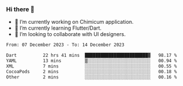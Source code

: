 ### Hi there 👋

<!--
**devcat37/devcat37** is a ✨ _special_ ✨ repository because its `README.md` (this file) appears on your GitHub profile.-->


- 🔭 I’m currently working on Chimicum application.
- 🌱 I’m currently learning Flutter/Dart.
- 👯 I’m looking to collaborate with UI designers.
<!-- - 🤔 I’m looking for help with ... -->

<!--START_SECTION:waka-->

```txt
From: 07 December 2023 - To: 14 December 2023

Dart          22 hrs 41 mins  ████████████████████████▓   98.17 %
YAML          13 mins         ▒░░░░░░░░░░░░░░░░░░░░░░░░   00.94 %
XML           7 mins          ░░░░░░░░░░░░░░░░░░░░░░░░░   00.55 %
CocoaPods     2 mins          ░░░░░░░░░░░░░░░░░░░░░░░░░   00.18 %
Other         2 mins          ░░░░░░░░░░░░░░░░░░░░░░░░░   00.16 %
```

<!--END_SECTION:waka-->
